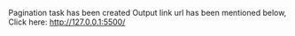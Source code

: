 Pagination task has been created
Output link url has been mentioned below,
Click here: http://127.0.0.1:5500/